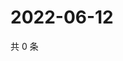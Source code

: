 # 2022-06-12

共 0 条

<!-- BEGIN WEIBO -->
<!-- 最后更新时间 Sun Jun 12 2022 05:00:55 GMT+0800 (China Standard Time) -->

<!-- END WEIBO -->
